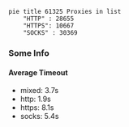 
```mermaid
pie title 61325 Proxies in list
    "HTTP" : 28655
    "HTTPS": 10667
    "SOCKS" : 30369
```

### Some Info
#### Average Timeout

- mixed: 3.7s
- http: 1.9s
- https: 8.1s
- socks: 5.4s